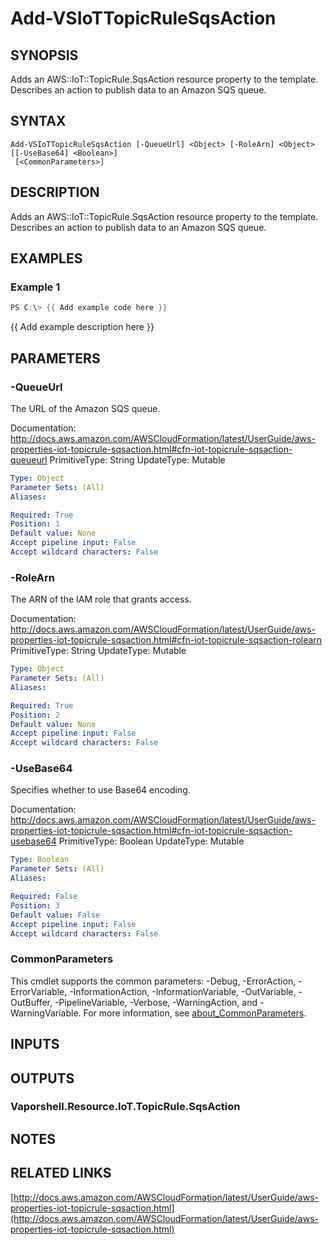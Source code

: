 # Add-VSIoTTopicRuleSqsAction

## SYNOPSIS
Adds an AWS::IoT::TopicRule.SqsAction resource property to the template.
Describes an action to publish data to an Amazon SQS queue.

## SYNTAX

```
Add-VSIoTTopicRuleSqsAction [-QueueUrl] <Object> [-RoleArn] <Object> [[-UseBase64] <Boolean>]
 [<CommonParameters>]
```

## DESCRIPTION
Adds an AWS::IoT::TopicRule.SqsAction resource property to the template.
Describes an action to publish data to an Amazon SQS queue.

## EXAMPLES

### Example 1
```powershell
PS C:\> {{ Add example code here }}
```

{{ Add example description here }}

## PARAMETERS

### -QueueUrl
The URL of the Amazon SQS queue.

Documentation: http://docs.aws.amazon.com/AWSCloudFormation/latest/UserGuide/aws-properties-iot-topicrule-sqsaction.html#cfn-iot-topicrule-sqsaction-queueurl
PrimitiveType: String
UpdateType: Mutable

```yaml
Type: Object
Parameter Sets: (All)
Aliases:

Required: True
Position: 1
Default value: None
Accept pipeline input: False
Accept wildcard characters: False
```

### -RoleArn
The ARN of the IAM role that grants access.

Documentation: http://docs.aws.amazon.com/AWSCloudFormation/latest/UserGuide/aws-properties-iot-topicrule-sqsaction.html#cfn-iot-topicrule-sqsaction-rolearn
PrimitiveType: String
UpdateType: Mutable

```yaml
Type: Object
Parameter Sets: (All)
Aliases:

Required: True
Position: 2
Default value: None
Accept pipeline input: False
Accept wildcard characters: False
```

### -UseBase64
Specifies whether to use Base64 encoding.

Documentation: http://docs.aws.amazon.com/AWSCloudFormation/latest/UserGuide/aws-properties-iot-topicrule-sqsaction.html#cfn-iot-topicrule-sqsaction-usebase64
PrimitiveType: Boolean
UpdateType: Mutable

```yaml
Type: Boolean
Parameter Sets: (All)
Aliases:

Required: False
Position: 3
Default value: False
Accept pipeline input: False
Accept wildcard characters: False
```

### CommonParameters
This cmdlet supports the common parameters: -Debug, -ErrorAction, -ErrorVariable, -InformationAction, -InformationVariable, -OutVariable, -OutBuffer, -PipelineVariable, -Verbose, -WarningAction, and -WarningVariable. For more information, see [about_CommonParameters](http://go.microsoft.com/fwlink/?LinkID=113216).

## INPUTS

## OUTPUTS

### Vaporshell.Resource.IoT.TopicRule.SqsAction
## NOTES

## RELATED LINKS

[http://docs.aws.amazon.com/AWSCloudFormation/latest/UserGuide/aws-properties-iot-topicrule-sqsaction.html](http://docs.aws.amazon.com/AWSCloudFormation/latest/UserGuide/aws-properties-iot-topicrule-sqsaction.html)

